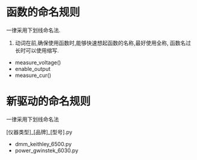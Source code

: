 # 函数的命名规则

一律采用下划线命名法.

1. 动词在前,确保使用函数时,能够快速想起函数的名称,最好使用全称,
   函数名过长时可以使用缩写.

- measure_voltage()
- enable_output
- measure_cur()


# 新驱动的命名规则

一律采用下划线命名法

[仪器类型]\_[品牌]\_[型号].py

* dmm_keithley_6500.py
* power_gwinstek_6030.py

